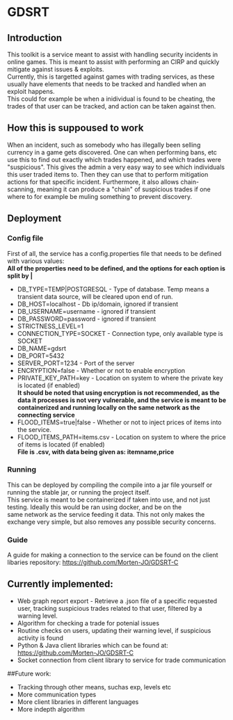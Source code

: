 # GDSRT  
## Introduction  
This toolkit is a service meant to assist with handling security incidents in online games. This is meant to assist with performing an CIRP and quickly mitigate against issues & exploits.  
Currently, this is targetted against games with trading services, as these usually have elements that needs to be tracked and handled when an exploit happens.   
This could for example be when a inidividual is found to be cheating, the trades of that user can be tracked, and action can be taken against then.  

## How this is suppoused to work
When an incident, such as somebody who has illegally been selling currency in a game gets discovered. One can when performing bans, etc use this to find out exactly which trades happened, and which trades were "suspicious". This gives the admin a very easy way to see which individuals this user traded items to. Then they can use that to perform mitigation actions for that specific incident. Furthermore, it also allows chain-scanning, meaning it can produce a "chain" of suspicious trades if one where to for example be muling something to prevent discovery.

## Deployment  
### Config file  
First of all, the service has a config.properties file that needs to be defined with various values:  
**All of the properties need to be defined, and the options for each option is split by |**  
- DB_TYPE=TEMP|POSTGRESQL - Type of database. Temp means a transient data source, will be cleared upon end of run.  
- DB_HOST=localhost - Db ip/domain, ignored if transient  
- DB_USERNAME=username - ignored if transient  
- DB_PASSWORD=password - ignored if transient  
- STRICTNESS_LEVEL=1  
- CONNECTION_TYPE=SOCKET - Connection type, only available type is SOCKET  
- DB_NAME=gdsrt  
- DB_PORT=5432  
- SERVER_PORT=1234 - Port of the server  
- ENCRYPTION=false - Whether or not to enable encryption  
- PRIVATE_KEY_PATH=key - Location on system to where the private key is located (if enabled)  
**It should be noted that using encryption is not recommended, as the data it processes is not very vulnerable, and the service is meant to be containerized and running locally on the same network as the connecting service**  
- FLOOD_ITEMS=true|false - Whether or not to inject prices of items into the service.  
- FLOOD_ITEMS_PATH=items.csv - Location on system to where the price of items is located (if enabled)  
**File is .csv, with data being given as: itemname,price**  

### Running  
This can be deployed by compiling the compile into a jar file yourself or running the stable jar, or running the project itself.  
This service is meant to be containerized if taken into use, and not just testing. Ideally this would be ran using docker, and be on the  
same network as the service feeding it data. This not only makes the exchange very simple, but also removes any possible security concerns.  

### Guide  
A guide for making a connection to the service can be found on the client libaries repository: https://github.com/Morten-JO/GDSRT-C  

## Currently implemented:  
  - Web graph report export - Retrieve a .json file of a specific requested user, tracking suspicious trades related to that user, filtered by a warning level.  
  - Algorithm for checking a trade for potenial issues  
  - Routine checks on users, updating their warning level, if suspicious activity is found  
  - Python & Java client libraries which can be found at: https://github.com/Morten-JO/GDSRT-C  
  - Socket connection from client library to service for trade communication  

##Future work:  
  - Tracking through other means, suchas exp, levels etc  
  - More communication types  
  - More client libraries in different languages  
  - More indepth algorithm  
  
